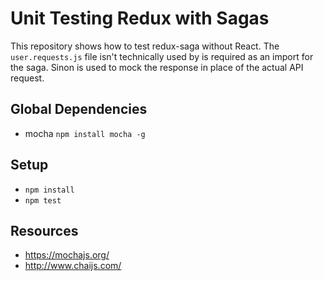 # Unit Testing Redux with Sagas

This repository shows how to test redux-saga without React. The `user.requests.js` file isn't technically used by is required as an import for the saga. Sinon is used to mock the response in place of the actual API request.

## Global Dependencies

- mocha `npm install mocha -g`

## Setup

- `npm install`
- `npm test`


## Resources

- https://mochajs.org/
- http://www.chaijs.com/
